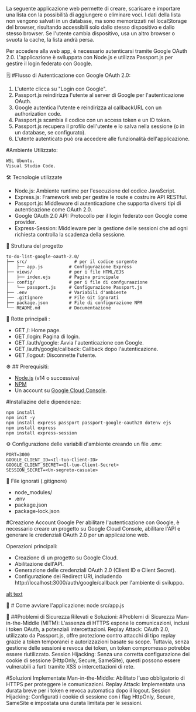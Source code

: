 La seguente applicazione web permette di creare, scaricare e importare una lista con la possibilità di aggiungere o eliminare voci. I dati della lista non vengono salvati in un database, ma sono memorizzati nel localStorage del browser, risultando accessibili solo dallo stesso dispositivo e dallo stesso browser. Se l'utente cambia dispositivo, usa un altro browser o svuota la cache, la lista andrà persa.

Per accedere alla web app, è necessario autenticarsi tramite Google OAuth 2.0.
L'applicazione è sviluppata con Node.js e utilizza Passport.js per gestire il login federato con Google.

:spiral_notepad: #Flusso di Autenticazione con Google OAuth 2.0:
1. L'utente clicca su "Login con Google".
2. Passport.js reindirizza l'utente al server di Google per l'autenticazione OAuth.
3. Google autentica l'utente e reindirizza al callbackURL con un authorization code.
4. Passport.js scambia il codice con un access token e un ID token.
5. Passport.js recupera il profilo dell'utente e lo salva nella sessione (o in un database, se configurato).
6. L'utente autenticato può ora accedere alle funzionalità dell'applicazione.

#Ambiente Utilizzato:
```
WSL Ubuntu.
Visual Studio Code.
```

🛠️ Tecnologie utilizzate
- Node.js: Ambiente runtime per l'esecuzione del codice JavaScript.
- Express.js:  Framework web per gestire le route e costruire API RESTful.
- Passport.js: Middleware di autenticazione che supporta diversi tipi di autenticazione come OAuth 2.0.
- Google OAuth 2.0 API: Protocollo per il login federato con Google come provider.
- Express-Session: Middleware per la gestione delle sessioni che ad ogni richiesta controlla la scadenza della sessione.


📂 Struttura del progetto
```
to-do-list-google-oauth-2.0/
├── src/				  # per il codice sorgente
│   ├── app.js          # Configurazione Express
├── views/				# per i file HTML/EJS
│   ├── index.ejs       # Pagina principale
├── config/				# per i file di confguraazione
│   └── passport.js     # Configurazione Passport.js
├── .env                # Variabili d'ambiente
├── .gitignore          # File Git ignorati
├── package.json        # File di configurazione NPM
└── README.md           # Documentazione
```


📘 Rotte principali :
- GET /: Home page.
- GET /login: Pagina di login.
- GET /auth/google: Avvia l'autenticazione con Google.
- GET /auth/google/callback: Callback dopo l'autenticazione.
- GET /logout: Disconnette l'utente.


:gear: ## Prerequisiti:
- [Node.js](https://nodejs.org/) (v14 o successiva)
- [NPM](https://www.npmjs.com/)
- Un account su [Google Cloud Console](https://console.cloud.google.com/).


#Installazine delle dipendenze:
```
npm install
npm init -y
npm install express passport passport-google-oauth20 dotenv ejs
npm install express
npm install express-session
```


:gear: Configurazione delle variabili d'ambiente creando un file .env:
```
PORT=3000
GOOGLE_CLIENT_ID=<Il-tuo-Client-ID>
GOOGLE_CLIENT_SECRET=<Il-tuo-Client-Secret>
SESSION_SECRET=<Un-segreto-casuale>
```


📂 File ignorati (.gitignore)
- node_modules/
- .env
- package.json
- package-lock.json




#Creazione Account Google
Per abilitare l'autenticazione con Google, è necessario creare un progetto su Google Cloud Console, abilitare l'API e generare le credenziali OAuth 2.0 per un applicazione web.

Operazioni principali:
- Creazione di un progetto su Google Cloud.
- Abilitazione dell'API.
- Generazione delle credenziali OAuth 2.0 (Client ID e Client Secret).
- Configurazione dei Redirect URI, includendo http://localhost:3000/auth/google/callback per l'ambiente di sviluppo.

[alt text](image.png)


:rocket: # Come avviare l'applicazione:
node src/app.js



:safety_pin: ##Problemi di Sicurezza Rilevati e Soluzioni:
#Problemi di Sicurezza
Man-in-the-Middle (MITM): L'assenza di HTTPS espone le comunicazioni, inclusi i token OAuth, a potenziali intercettazioni.
Replay Attack: OAuth 2.0, utilizzato da Passport.js, offre protezione contro attacchi di tipo replay grazie a token temporanei e autorizzazioni basate su scope. Tuttavia, senza gestione delle sessioni e revoca dei token, un token compromesso potrebbe essere riutilizzato.
Session Hijacking: Senza una corretta configurazione dei cookie di sessione (HttpOnly, Secure, SameSite), questi possono essere vulnerabili a furti tramite XSS o intercettazioni di rete.

#Soluzioni Implementate
Man-in-the-Middle: Abilitato l'uso obbligatorio di HTTPS per proteggere le comunicazioni.
Replay Attack: Implementata una durata breve per i token e revoca automatica dopo il logout.
Session Hijacking: Configurati i cookie di sessione con i flag HttpOnly, Secure, SameSite e impostata una durata limitata per le sessioni.
